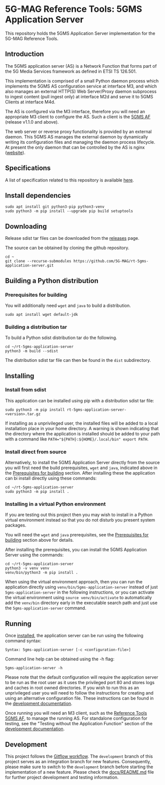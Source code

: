 # 5G-MAG Reference Tools: 5GMS Application Server

This repository holds the 5GMS Application Server implementation for the 5G-MAG Reference Tools.

## Introduction

The 5GMS application server (AS) is a Network Function that forms part of the 5G Media Services framework as defined in
ETSI TS 126.501.

This implementation is comprised of a small Python daemon process which implements the 5GMS AS configuration service at interface M3,
and which also manages an external HTTP(S) Web Server/Proxy daemon subprocess to ingest content (pull ingest only) at interface M2d
and serve it to 5GMS Clients at interface M4d.

The AS is configured via the M3 interface, therefore you will need an appropriate M3 client to configure the AS. Such a client is
the [5GMS AF](https://github.com/5G-MAG/rt-5gms-application-function) (release v1.1.0 and above).

The web server or reverse proxy functionality is provided by an external daemon. This 5GMS AS manages the external
daemon by dynamically writing its configuration files and managing the daemon process lifecycle. At present the only
daemon that can be controlled by the AS is nginx ([website](https://nginx.org/)).

## Specifications

A list of specification related to this repository is available [here](https://github.com/5G-MAG/Standards/blob/main/Specifications_5GMS.md).

## Install dependencies

```
sudo apt install git python3-pip python3-venv
sudo python3 -m pip install --upgrade pip build setuptools
```

## Downloading

Release sdist tar files can be downloaded from the [releases](https://github.com/5G-MAG/rt-5gms-application-server/releases) page.

The source can be obtained by cloning the github repository.

```
cd ~
git clone --recurse-submodules https://github.com/5G-MAG/rt-5gms-application-server.git
```

## Building a Python distribution

### Prerequisites for building

You will additionally need `wget` and `java` to build a distribution.

```
sudo apt install wget default-jdk
```

### Building a distribution tar

To build a Python sdist distribution tar do the following.

```
cd ~/rt-5gms-application-server
python3 -m build --sdist
```

The distribution sdist tar file can then be found in the `dist` subdirectory.

## Installing

### Install from sdist

This application can be installed using pip with a distribution sdist tar file:

```
sudo python3 -m pip install rt-5gms-application-server-<version>.tar.gz
```

If installing as a unprivileged user, the installed files will be added to a local installation place in your home directory. A warning is shown indicating that the directory where the application is installed should be added to your path with a command like `PATH="${PATH}:${HOME}/.local/bin" export PATH`.

### Install direct from source

Alternatively, to install the 5GMS Application Server directly from the source you will first need the build prerequisites, `wget` and `java`, indicated above in the [Prerequisites for building](#prerequisites-for-building) section. After installing these the application can bi install directly using these commands:

```
cd ~/rt-5gms-application-server
sudo python3 -m pip install .
```

### Installing in a virtual Python environment

If you are testing out this project then you may wish to install in a Python virtual environment instead so that you do not disturb you present system packages.

You will need the `wget` and `java` prerequisites, see the [Prerequisites for building](#prerequisites-for-building) section above for details.

After installing the prerequisites, you can install the 5GMS Application Server using the commands:

```
cd ~/rt-5gms-application-server
python3 -v venv venv
venv/bin/python3 -m pip install .
```

When using the virtual environment approach, then you can run the application directly using `venv/bin/5gms-application-server` instead of just `5gms-application-server` in the following instructions, or you can activate the virtual environment using `source venv/bin/activate` to automatically add the `venv/bin` directory early in the executable search path and just use the `5gms-application-server` command.

## Running

Once [installed](#installing), the application server can be run using the following command syntax:

```
Syntax: 5gms-application-server [-c <configuration-file>]
```

Command line help can be obtained using the -h flag:

```
5gms-application-server -h
```

Please note that the default configuration will require the application server to be run as the root user as it uses the privileged port 80 and stores logs and caches in root owned directories. If you wish to run this as an unprivileged user you will need to follow the instructions for creating and using an alternative configuration file. These instructions can be found in the [development documentation](docs/README.md#running-the-example-without-building).

Once running you will need an M3 client, such as the [Reference Tools 5GMS AF](https://github.com/5G-MAG/rt-5gms-application-function), to manage the running AS. For standalone configuration for testing, see the "Testing without the Application Function" section of the [development documentation](docs/README.md#testing-without-the-application-function).

## Development

This project follows
the [Gitflow workflow](https://www.atlassian.com/git/tutorials/comparing-workflows/gitflow-workflow). The `development`
branch of this project serves as an integration branch for new features. Consequently, please make sure to switch to the `development`
branch before starting the implementation of a new feature. Please check the [docs/README.md](docs/README.md) file for
further project development and testing information.
